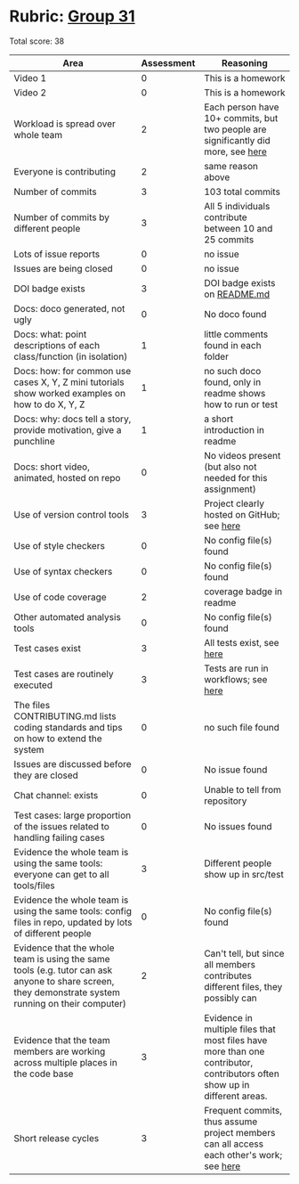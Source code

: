 # Rubric: [Group 31](https://github.com/CSC-510-Team-31/CSC_510-Team-31_HW2345)

Total score: 38

| Area                                                                                                                                                | Assessment | Reasoning                                                                                                                                                                                                                           |
| --------------------------------------------------------------------------------------------------------------------------------------------------- | ---------- | ----------------------------------------------------------------------------------------------------------------------------------------------------------------------------------------------------------------------------------- |
| Video 1                                                                                                                                             | 0          | This is a homework                                                                                                                                                                            |
| Video 2                                                                                                                                             | 0          | This is a homework                                                                                                                                                                             |
| Workload is spread over whole team                                                                                                                  | 2          | Each person have 10+ commits, but two people are significantly did more, see [here](https://github.com/CSC-510-Team-31/CSC_510-Team-31_HW2345/graphs/contributors)                     |
| Everyone is contributing                                                                                                                            | 2          | same reason above |
| Number of commits                                                                                                                                   | 3          | 103 total commits                                                                                                                                                                                                                    |
| Number of commits by different people                                                                                                               | 3          | All 5 individuals contribute between 10 and 25 commits                                                                                                                                                                               |
| Lots of issue reports                                                                                                                               | 0          | no issue                                                                                           |
| Issues are being closed                                                                                                                             | 0          | no issue                                                                                                                         |
| DOI badge exists                                                                                                                                    | 3          | DOI badge exists on [README.md](https://github.com/CSC-510-Team-31/CSC_510-Team-31_HW2345/blob/main/README.md)                                                                                                                           |
| Docs: doco generated, not ugly                                                                                                                      | 0          | No doco found                                                                                                                                                                                                                       |
| Docs: what: point descriptions of each class/function (in isolation)                                                                                | 1          | little comments found in each folder                                                         |
| Docs: how: for common use cases X, Y, Z mini tutorials show worked examples on how to do X, Y, Z                                                    | 1          | no such doco found, only in readme shows how to run or test                                                                                                          |
| Docs: why: docs tell a story, provide motivation, give a punchline                                                                                  | 1          | a short introduction in readme                                      |
| Docs: short video, animated, hosted on repo                                                                                                         | 0          | No videos present (but also not needed for this assignment)                                                                                                                                                                         |
| Use of version control tools                                                                                                                        | 3          | Project clearly hosted on GitHub; see [here](https://github.com/CSC-510-Team-31/CSC_510-Team-31_HW2345)                                                                                                                                  |
| Use of style checkers                                                                                                                               | 0          | No config file(s) found                                                                                                                                                                                                             |
| Use of syntax checkers                                                                                                                              | 0          | No config file(s) found                                                                                                                                                                                                             |
| Use of code coverage                                                                                                                                | 2          | coverage badge in readme                                                                                                                                                                                                             |
| Other automated analysis tools                                                                                                                      | 0          | No config file(s) found                                                                                                                                                                                                             |
| Test cases exist                                                                                                                                    | 3          | All tests exist, see [here](https://github.com/CSC-510-Team-31/CSC_510-Team-31_HW2345/blob/main/test/test_runner.py)                                                                             |
| Test cases are routinely executed                                                                                                                   | 3          | Tests are run in workflows; see [here](https://github.com/CSC-510-Team-31/CSC_510-Team-31_HW2345/blob/main/.github/workflows/csv-test.yml)                                                                                             |
| The files CONTRIBUTING.md lists coding standards and tips on how to extend the system                                                               | 0          | no such file found              |
| Issues are discussed before they are closed                                                                                                         | 0          | No issue found                                                                                                                   |
| Chat channel: exists                                                                                                                                | 0          | Unable to tell from repository                                                                                                                                                                                                      |
| Test cases: large proportion of the issues related to handling failing cases                                                                        | 0          | No issues found                                             |
| Evidence the whole team is using the same tools: everyone can get to all tools/files                                                                | 3          | Different people show up in src/test                                                                                                                                                                                                |
| Evidence the whole team is using the same tools: config files in repo, updated by lots of different people                                          | 0          | No config file(s) found                                                                                                                                                                                                             |
| Evidence that the whole team is using the same tools (e.g. tutor can ask anyone to share screen, they demonstrate system running on their computer) | 2          | Can't tell, but since all members contributes different files, they possibly can |
| Evidence that the team members are working across multiple places in the code base                                                                  | 3          | Evidence in multiple files that most files have more than one contributor, contributors often show up in different areas.                                                                                            |
| Short release cycles                                                                                                                                | 3          | Frequent commits, thus assume project members can all access each other's work; see [here](https://github.com/CSC-510-Team-31/CSC_510-Team-31_HW2345/graphs/code-frequency)                                                              |